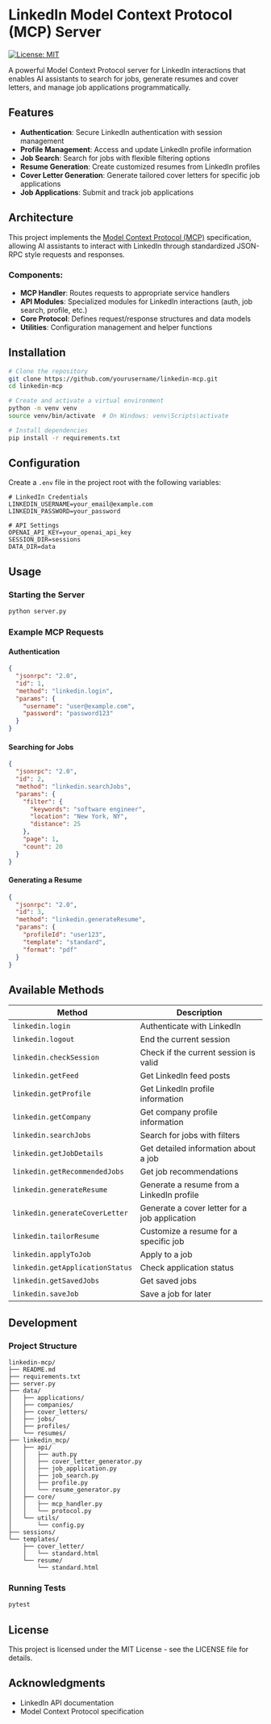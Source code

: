 # LinkedIn Model Context Protocol (MCP) Server

[![License: MIT](https://img.shields.io/badge/License-MIT-blue.svg)](https://opensource.org/licenses/MIT)

A powerful Model Context Protocol server for LinkedIn interactions that enables AI assistants to search for jobs, generate resumes and cover letters, and manage job applications programmatically.

## Features

- **Authentication**: Secure LinkedIn authentication with session management
- **Profile Management**: Access and update LinkedIn profile information
- **Job Search**: Search for jobs with flexible filtering options
- **Resume Generation**: Create customized resumes from LinkedIn profiles
- **Cover Letter Generation**: Generate tailored cover letters for specific job applications
- **Job Applications**: Submit and track job applications

## Architecture

This project implements the [Model Context Protocol (MCP)](https://github.com/anthropics/model-context-protocol-spec) specification, allowing AI assistants to interact with LinkedIn through standardized JSON-RPC style requests and responses.

### Components:

- **MCP Handler**: Routes requests to appropriate service handlers
- **API Modules**: Specialized modules for LinkedIn interactions (auth, job search, profile, etc.)
- **Core Protocol**: Defines request/response structures and data models
- **Utilities**: Configuration management and helper functions

## Installation

```bash
# Clone the repository
git clone https://github.com/yourusername/linkedin-mcp.git
cd linkedin-mcp

# Create and activate a virtual environment
python -m venv venv
source venv/bin/activate  # On Windows: venv\Scripts\activate

# Install dependencies
pip install -r requirements.txt
```

## Configuration

Create a `.env` file in the project root with the following variables:

```
# LinkedIn Credentials
LINKEDIN_USERNAME=your_email@example.com
LINKEDIN_PASSWORD=your_password

# API Settings
OPENAI_API_KEY=your_openai_api_key
SESSION_DIR=sessions
DATA_DIR=data
```

## Usage

### Starting the Server

```bash
python server.py
```

### Example MCP Requests

#### Authentication

```json
{
  "jsonrpc": "2.0",
  "id": 1,
  "method": "linkedin.login",
  "params": {
    "username": "user@example.com",
    "password": "password123"
  }
}
```

#### Searching for Jobs

```json
{
  "jsonrpc": "2.0",
  "id": 2,
  "method": "linkedin.searchJobs",
  "params": {
    "filter": {
      "keywords": "software engineer",
      "location": "New York, NY",
      "distance": 25
    },
    "page": 1,
    "count": 20
  }
}
```

#### Generating a Resume

```json
{
  "jsonrpc": "2.0",
  "id": 3,
  "method": "linkedin.generateResume",
  "params": {
    "profileId": "user123",
    "template": "standard",
    "format": "pdf"
  }
}
```

## Available Methods

| Method | Description |
|--------|-------------|
| `linkedin.login` | Authenticate with LinkedIn |
| `linkedin.logout` | End the current session |
| `linkedin.checkSession` | Check if the current session is valid |
| `linkedin.getFeed` | Get LinkedIn feed posts |
| `linkedin.getProfile` | Get LinkedIn profile information |
| `linkedin.getCompany` | Get company profile information |
| `linkedin.searchJobs` | Search for jobs with filters |
| `linkedin.getJobDetails` | Get detailed information about a job |
| `linkedin.getRecommendedJobs` | Get job recommendations |
| `linkedin.generateResume` | Generate a resume from a LinkedIn profile |
| `linkedin.generateCoverLetter` | Generate a cover letter for a job application |
| `linkedin.tailorResume` | Customize a resume for a specific job |
| `linkedin.applyToJob` | Apply to a job |
| `linkedin.getApplicationStatus` | Check application status |
| `linkedin.getSavedJobs` | Get saved jobs |
| `linkedin.saveJob` | Save a job for later |

## Development

### Project Structure

```
linkedin-mcp/
├── README.md
├── requirements.txt
├── server.py
├── data/
│   ├── applications/
│   ├── companies/
│   ├── cover_letters/
│   ├── jobs/
│   ├── profiles/
│   └── resumes/
├── linkedin_mcp/
│   ├── api/
│   │   ├── auth.py
│   │   ├── cover_letter_generator.py
│   │   ├── job_application.py
│   │   ├── job_search.py
│   │   ├── profile.py
│   │   └── resume_generator.py
│   ├── core/
│   │   ├── mcp_handler.py
│   │   └── protocol.py
│   └── utils/
│       └── config.py
├── sessions/
└── templates/
    ├── cover_letter/
    │   └── standard.html
    └── resume/
        └── standard.html
```

### Running Tests

```bash
pytest
```

## License

This project is licensed under the MIT License - see the LICENSE file for details.

## Acknowledgments

- LinkedIn API documentation
- Model Context Protocol specification